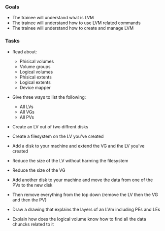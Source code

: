 ### Goals

- The trainee will understand what is LVM
- The trainee will understand how to use LVM related commands
- The trainee will understand how to create and manage LVM

### Tasks
- Read about:
  - Phisical volumes
  - Volume groups
  - Logical volumes
  - Phisical extents
  - Logical extents
  - Device mapper

- Give three ways to list the following:
  - All LVs
  - All VGs
  - All PVs
- Create an LV out of two diffrent disks 
- Create a filesystem on the LV you've created 
- Add a disk to your machine and extend the VG and the LV you've created
- Reduce the size of the LV without harming the filesystem
- Reduce the size of the VG
- Add another disk to your machine and move the data from one of the PVs to the new disk
- Then remove everything from the top down (remove the LV then the VG and then the PV)
- Draw a drawing that explains the layers of an LVm including PEs and LEs
- Explain how does the logical volume know how to find all the data chuncks related to it 


